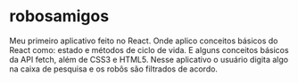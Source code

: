 # robosamigos
Meu primeiro aplicativo feito no React. Onde aplico conceitos básicos do React como: estado e métodos de ciclo de vida. E alguns conceitos básicos da API fetch, além de CSS3 e HTML5. 
Nesse aplicativo o usuário digita algo na caixa de pesquisa e os robôs são filtrados de acordo.


